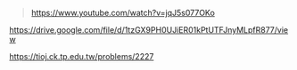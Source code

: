 > https://www.youtube.com/watch?v=jqJ5s077OKo

https://drive.google.com/file/d/1tzGX9PH0UJiER01kPtUTFJnyMLpfR877/view

https://tioj.ck.tp.edu.tw/problems/2227